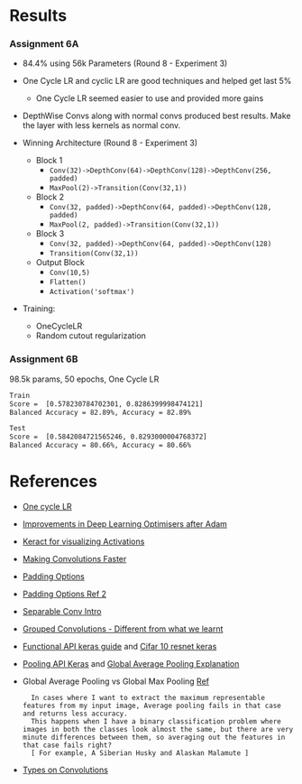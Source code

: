 # Results 
### **Assignment 6A**

- 84.4% using 56k Parameters (Round 8 - Experiment 3)
- One Cycle LR and cyclic LR are good techniques and helped get last 5%
    - One Cycle LR seemed easier to use and provided more gains
- DepthWise Convs along with normal convs produced best results. Make the layer with less kernels as normal conv. 
- Winning Architecture (Round 8 - Experiment 3)
    - Block 1
        - `Conv(32)->DepthConv(64)->DepthConv(128)->DepthConv(256, padded)`
        - `MaxPool(2)->Transition(Conv(32,1))`
    - Block 2
        - `Conv(32, padded)->DepthConv(64, padded)->DepthConv(128, padded)`
        - `MaxPool(2, padded)->Transition(Conv(32,1))`
    - Block 3
        - `Conv(32, padded)->DepthConv(64, padded)->DepthConv(128)`
        - `Transition(Conv(32,1))`
    - Output Block
        - `Conv(10,5)`
        - `Flatten()`
        - `Activation('softmax')`
        
- Training:
    - OneCycleLR
    - Random cutout regularization
    
### Assignment 6B
98.5k params, 50 epochs, One Cycle LR

```bash
Train
Score =  [0.578230784702301, 0.8286399998474121]
Balanced Accuracy = 82.89%, Accuracy = 82.89%

Test
Score =  [0.5842084721565246, 0.8293000004768372]
Balanced Accuracy = 80.66%, Accuracy = 80.66%
```


# References
- [One cycle LR](https://github.com/titu1994/keras-one-cycle)
- [Improvements in Deep Learning Optimisers after Adam](https://medium.com/vitalify-asia/whats-up-with-deep-learning-optimizers-since-adam-5c1d862b9db0)
- [Keract for visualizing Activations](https://github.com/philipperemy/keract)
- [Making Convolutions Faster](https://towardsdatascience.com/speeding-up-convolutional-neural-networks-240beac5e30f)
- [Padding Options](https://www.corvil.com/kb/what-is-the-difference-between-same-and-valid-padding-in-tf-nn-max-pool-of-tensorflow)
- [Padding Options Ref 2](https://stackoverflow.com/questions/37674306/what-is-the-difference-between-same-and-valid-padding-in-tf-nn-max-pool-of-t)
- [Separable Conv Intro](https://towardsdatascience.com/a-basic-introduction-to-separable-convolutions-b99ec3102728)
- [Grouped Convolutions - Different from what we learnt](https://blog.yani.io/filter-group-tutorial/)
- [Functional API keras guide](https://keras.io/getting-started/functional-api-guide/) and [Cifar 10 resnet keras](https://keras.io/examples/cifar10_resnet/)
- [Pooling API Keras](https://keras.io/layers/pooling/) and [Global Average Pooling Explanation](https://stats.stackexchange.com/questions/257321/what-is-global-max-pooling-layer-and-what-is-its-advantage-over-maxpooling-layer)
- Global Average Pooling vs Global Max Pooling [Ref](https://www.researchgate.net/post/Differences_between_Global_Max_Pooling_and_Global_Average_pooling)

        In cases where I want to extract the maximum representable features from my input image, Average pooling fails in that case and returns less accuracy. 
        This happens when I have a binary classification problem where images in both the classes look almost the same, but there are very minute differences between them, so averaging out the features in that case fails right? 
        [ For example, A Siberian Husky and Alaskan Malamute ]
- [Types on Convolutions](https://towardsdatascience.com/a-comprehensive-introduction-to-different-types-of-convolutions-in-deep-learning-669281e58215)

